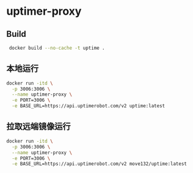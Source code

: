 # uptimer-proxy

## Build
```bash
 docker build --no-cache -t uptime .
```

## 本地运行

```bash
docker run -itd \
  -p 3006:3006 \
  --name uptimer-proxy \
  -e PORT=3006 \
  -e BASE_URL=https://api.uptimerobot.com/v2 uptime:latest
```

## 拉取远端镜像运行
```bash
docker run -itd \
  -p 3006:3006 \
  --name uptimer-proxy \
  -e PORT=3006 \
  -e BASE_URL=https://api.uptimerobot.com/v2 move132/uptime:latest
```